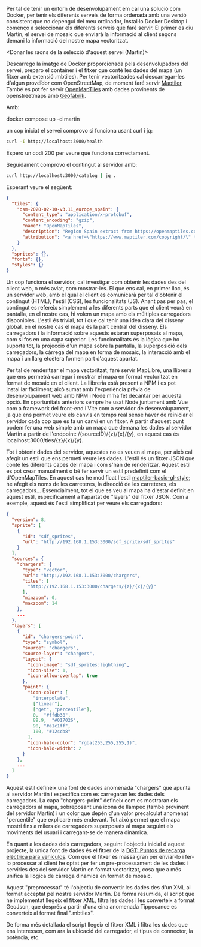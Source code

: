Per tal de tenir un entorn de desenvolupament em cal una solució com Docker, per tenir els diferents serveis de forma ordenada amb una versió consistent que no depengui del meu ordinador,
Instal·lo Docker Desktop i començo a seleccionar els diferents serveis que faré servir.
El primer es diu Martin, el servei de mosaic que enviarà la informació al client segons demani la informació del nostre mapa vectoritzat.

<Donar les raons de la selecció d'aquest servei (Martin)>

Descarrego la imatge de Docker proporcionada pels desenvolupadors del servei, preparo el container i el fitxer que conté les dades del mapa (un fitxer amb extensió .mbtiles).
Per tenir vectoritzades cal descarregar-les d'algun proveïdor com OpenStreetMap, de moment faré servir [Maptiler](https://data.maptiler.com/downloads/dataset/osm/europe/spain/#4.87/40.07/-2.34)
També es pot fer servir [OpenMapTiles](https://github.com/openmaptiles/openmaptiles/tree/master) amb dades provinents de openstreetmaps amb [Geofabrik](https://download.geofabrik.de/).

Amb:

docker compose up -d martin

un cop iniciat el servei comprovo si funciona usant curl i jq:

``` bash
curl -I http://localhost:3000/health
```

Espero un codi 200 per veure que funciona correctament. 

Seguidament comprovo el contingut al servidor amb: 

``` bash
curl http://localhost:3000/catalog | jq .
```

Esperant veure el següent:

```json
{
  "tiles": {
    "osm-2020-02-10-v3.11_europe_spain": {
      "content_type": "application/x-protobuf",
      "content_encoding": "gzip",
      "name": "OpenMapTiles",
      "description": "Region Spain extract from https://openmaptiles.com",
      "attribution": "<a href=\"https://www.maptiler.com/copyright/\" target=\"_blank\">&copy; MapTiler</a> <a href=\"https://www.openstreetmap.org/copyright\" target=\"_blank\">&copy; OpenStreetMap contributors</a>"
    }
  },
  "sprites": {},
  "fonts": {},
  "styles": {}
}
```

Un cop funciona el servidor, cal investigar com obtenir les dades des del client web, o més aviat, com mostrar-les. El que ens cal, en primer lloc, és un servidor web, amb el qual el client es comunicarà per tal d'obtenir el contingut (HTML), l'estil (CSS), les funcionalitats (JS). Anant pas per pas, el contingut es refereix simplement a les diferents parts que el client veurà en pantalla, en el nostre cas, hi volem un mapa amb els múltiples carregadors disponibles. L'estil és trivial, tot i que cal tenir una idea clara del disseny global, en el nostre cas el mapa és la part central del disseny. Els carregadors i la informació sobre aquests estaran superposats al mapa, com si fos en una capa superior.
Les funcionalitats és la lògica que ho suporta tot, la projecció d'un mapa sobre la pantalla, la superposició dels carregadors, la càrrega del mapa en forma de mosaic, la interacció amb el mapa i un llarg etcètera formen part d'aquest apartat.

Per tal de renderitzar el mapa vectoritzat, faré servir MapLibre, una llibreria que ens permetrà carregar i mostrar el mapa en format vectoritzat en format de mosaic en el client. La llibreria està present a NPM i es pot instal·lar fàcilment; això sumat amb l'experiència prèvia de desenvolupament web amb NPM i Node m'ha fet decantar per aquesta opció. En oportunitats anteriors sempre he usat Node juntament amb Vue com a framework del front-end i Vite com a servidor de desenvolupament, ja que ens permet veure els canvis en temps real sense haver de reiniciar el servidor cada cop que es fa un canvi en un fitxer.
A partir d'aquest punt podem fer una web simple amb un mapa que demana les dades al servidor Martin a partir de l'endpoint: /{sourceID}/{z}/{x}/{y}, en aquest cas és localhost:3000/ties/{z}/{x}/{y}.

Tot i obtenir dades del servidor, aquestes no es veuen al mapa, per això cal afegir un estil que ens permeti veure les dades. L'estil és un fitxer JSON que conté les diferents capes del mapa i com s'han de renderitzar. Aquest estil es pot crear manualment o bé fer servir un estil predefinit com el d'OpenMapTiles. En aquest cas he modificat l'estil [maptiler-basic-gl-style](https://github.com/openmaptiles/maptiler-basic-gl-style); he afegit els noms de les carreteres, la direcció de les carreteres, els carregadors...
Essencialment, tot el que es veu al mapa ha d'estar definit en aquest estil, específicament a l'apartat de "layers" del fitxer JSON. Com a exemple, aquest és l'estil simplificat per veure els carregadors:

```json
{
  "version": 8,
  "sprite": [
    {
      "id": "sdf_sprites",
      "url": "http://192.168.1.153:3000/sdf_sprite/sdf_sprites"
    }
  ],
  "sources": {
    "chargers": {
      "type": "vector",
      "url": "http://192.168.1.153:3000/chargers",
      "tiles": [
        "http://192.168.1.153:3000/chargers/{z}/{x}/{y}"
      ],
      "minzoom": 0,
      "maxzoom": 14
    },
    ...
  },
  "layers": [
    {
      "id": "chargers-point",
      "type": "symbol",
      "source": "chargers",
      "source-layer": "chargers",
      "layout": {
        "icon-image": "sdf_sprites:lightning",
        "icon-size": 1,
        "icon-allow-overlap": true
      },
      "paint": {
        "icon-color": [
          "interpolate",
          ["linear"],
          ["get", "percentile"],
          0,  "#ffdb38",
          89.9,  "#017026",
          90, "#a1c1ff",
          100, "#124cb8"
        ],
        "icon-halo-color": "rgba(255,255,255,1)",
        "icon-halo-width": 2
      }
    },
    ...
  ]
}
```
Aquest estil defineix una font de dades anomenada "chargers" que apunta al servidor Martin i especifica com es carregaran les dades dels carregadors. La capa "chargers-point" defineix com es mostraran els carregadors al mapa, sobreposant una icona de llampec (també provinent del servidor Martin) i un color que depèn d'un valor precalculat anomenat "percentile" que explicaré més endevant.
Tot això permet que el mapa mostri fins a milers de carregadors superposats al mapa seguint els moviments del usuari i carregant-se de manera dinàmica.

En quant a les dades dels carregadors, seguint l'objectiu inicial d'aquest projecte, la unica font de dades és el fitxer de la [DGT: Puntos de recarga eléctrica para vehículos](https://nap.dgt.es/dataset/puntos-de-recarga-electrica-para-vehiculos). Com que el fitxer és massa gran per enviar-lo i fer-lo processar al client he optat per fer un pre-processament de les dades i servirles des del servidor Martin en format vectoritzat, cosa que a més unifica la llogica de càrrega dinamica en format de mosaic. 

Aquest "preprocessat" té l'objectiu de convertir les dades des d'un XML al format acceptat pel nostre servidor Martin. De forma resumida, el script que he implementat llegeix el fitxer XML, filtra les dades i les converteix a format GeoJson, que després a partir d'una eina anomenada Tippecanoe es converteix al format final ".mbtiles".

De forma més detallada el script llegeix el fitxer XML i filtra les dades que ens interessen, com ara la ubicació del carregador, el tipus de connector, la potència, etc.